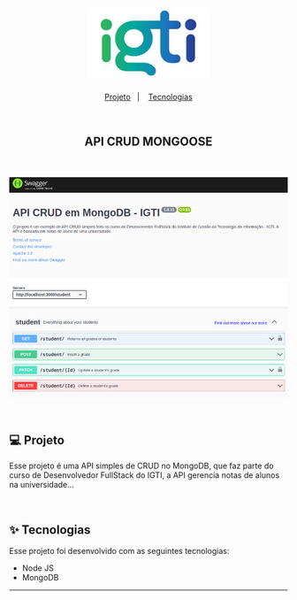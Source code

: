 <h1 align="center">
  <img alt="IGTI" title="IGTI" src="./LogoIGTI.png" width="220px" />
</h1>

<p align="center">
  <a href="#-projeto">Projeto</a>&nbsp;&nbsp;&nbsp;|&nbsp;&nbsp;&nbsp;
  <a href="#-tecnologias">Tecnologias</a>
 </p>

<br>

## <p align="center"><b>API CRUD MONGOOSE</b></p>

<br>

<p align="center">
  <img alt="Votação" src="./SwaggerAPICRUD.png">
</p>

<br>

## 💻 Projeto

Esse projeto é uma API simples de CRUD no MongoDB, que faz parte do curso de Desenvolvedor FullStack do IGTI, a API gerencia notas de alunos na universidade...

<br>

## ✨ Tecnologias

Esse projeto foi desenvolvido com as seguintes tecnologias:

- Node JS
- MongoDB

---
